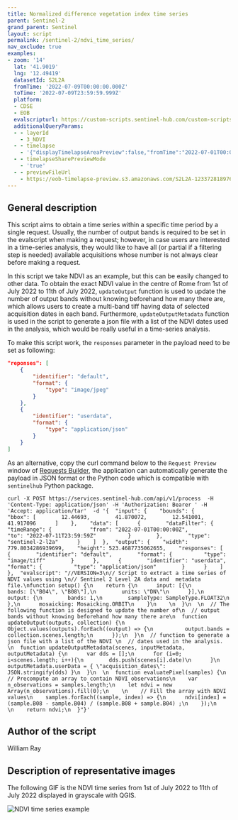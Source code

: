 ```yaml
---
title: Normalized difference vegetation index time series
parent: Sentinel-2
grand_parent: Sentinel
layout: script
permalink: /sentinel-2/ndvi_time_series/
nav_exclude: true
examples:
- zoom: '14'
  lat: '41.9019'
  lng: '12.49419'
  datasetId: S2L2A
  fromTime: '2022-07-09T00:00:00.000Z'
  toTime: '2022-07-09T23:59:59.999Z'
  platform:
  - CDSE
  - EOB
  evalscripturl: https://custom-scripts.sentinel-hub.com/custom-scripts/sentinel-2/ndvi/script.js
  additionalQueryParams:
  - - layerId
    - 3_NDVI
  - - timelapse
    - '{"displayTimelapseAreaPreview":false,"fromTime":"2022-07-01T00:00:00.000Z","toTime":"2022-07-11T23:59:59.999Z","filterMonths":null,"selectedPeriod":"day","minCoverageAllowed":0,"maxCCPercentAllowed":100,"isSelectAllChecked":true,"showBorders":false,"timelapseFPS":1,"transition":"none","pins":[],"timelapseSharePreviewMode":false,"previewFileUrl":null,"size":{"width":512,"height":512,"ratio":1.0000000000000213},"format":"GIF","fadeDuration":0.5}'
  - - timelapseSharePreviewMode
    - 'true'
  - - previewFileUrl
    - https://eob-timelapse-preview.s3.amazonaws.com/S2L2A-1233728189765450-timelapse.gif
---
```


## General description

This script aims to obtain a time series within a specific time period by a single request. Usually, the number of output bands is required to be set in the evalscript when making a request; however, in case users are interested in a time-series analysis, they would like to have all (or partial if a filtering step is needed) available acquisitions whose number is not always clear before making a request.

In this script we take NDVI as an example, but this can be easily changed to other data. To obtain the exact NDVI value in the centre of Rome from 1st of July 2022 to 11th of July 2022, `updateOutput` function is used to update the number of output bands without knowing beforehand how many there are, which allows users to create a multi-band tiff having data of selected acquisition dates in each band. Furthermore, `updateOutputMetadata` function is used in the script to generate a json file with a list of the NDVI dates used in the analysis, which would be really useful in a time-series analysis.

To make this script work, the `responses` parameter in the payload need to be set as following:
```json
"reponses": [
    {
        "identifier": "default",
        "format": {
            "type": "image/jpeg"
        }
    },
    {
        "identifier": "userdata",
        "format": {
            "type": "application/json"
        }
    }
]
```

As an alternative, copy the curl command below to the `Request Preview` window of [Requests Builder](https://apps.sentinel-hub.com/requests-builder/), the application can automatically generate the payload in JSON format or the Python code which is compatible with `sentinelhub` Python package.

```curl
curl -X POST https://services.sentinel-hub.com/api/v1/process  -H 'Content-Type: application/json' -H 'Authorization: Bearer ' -H 'Accept: application/tar'  -d '{  "input": {    "bounds": {      "bbox": [        12.44693,        41.870072,        12.541001,        41.917096      ]    },    "data": [      {        "dataFilter": {          "timeRange": {            "from": "2022-07-01T00:00:00Z",            "to": "2022-07-11T23:59:59Z"          }        },        "type": "sentinel-2-l2a"      }    ]  },  "output": {    "width": 779.8034286939699,    "height": 523.4687735062655,    "responses": [      {        "identifier": "default",        "format": {          "type": "image/tiff"        }      },      {        "identifier": "userdata",        "format": {          "type": "application/json"        }      }    ]  },  "evalscript": "//VERSION=3\n// Script to extract a time series of NDVI values using \n// Sentinel 2 Level 2A data and  metadata file.\nfunction setup() {\n    return {\n      input: [{\n        bands: [\"B04\", \"B08\"],\n        units: \"DN\"\n      }],\n      output: {\n        bands: 1,\n        sampleType: SampleType.FLOAT32\n      },\n      mosaicking: Mosaicking.ORBIT\n    }\n    \n  }\n  \n  // The following function is designed to update the number of\n  // output bands without knowing beforehand how many there are\n  function updateOutput(outputs, collection) {\n      Object.values(outputs).forEach((output) => {\n          output.bands = collection.scenes.length;\n      });\n  }\n  // function to generate a json file with a list of the NDVI \n  // dates used in the analysis. \n  function updateOutputMetadata(scenes, inputMetadata, outputMetadata) {\n      var dds = [];\n      for (i=0; i<scenes.length; i++){\n        dds.push(scenes[i].date)\n      }\n      outputMetadata.userData = { \"acquisition_dates\":  JSON.stringify(dds) }\n  }\n  \n  function evaluatePixel(samples) {\n    // Precompute an array to contain NDVI observations\n    var n_observations = samples.length;\n    let ndvi = new Array(n_observations).fill(0);\n    \n    // Fill the array with NDVI values\n    samples.forEach((sample, index) => {\n      ndvi[index] = (sample.B08 - sample.B04) / (sample.B08 + sample.B04) ;\n    });\n                       \n    return ndvi;\n  }"}'
```

## Author of the script

William Ray

## Description of representative images

The following GIF is the NDVI time series from 1st of July 2022 to 11th of July 2022 displayed in grayscale with QGIS.

![NDVI time series example](fig/ndvi_timeseries.gif)
